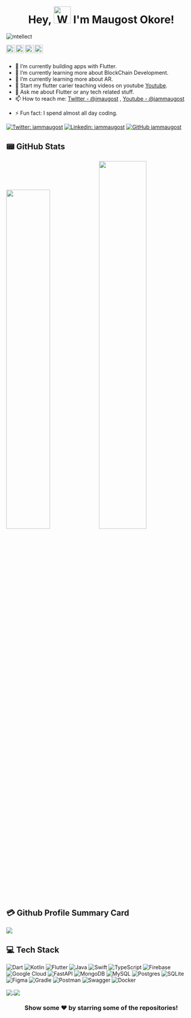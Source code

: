 <h1 align="center"> Hey, <img src="https://raw.githubusercontent.com/nixin72/nixin72/master/wave.gif" 
         alt="Waving hand animated gif"
         height="45"
         width="45" /> I'm Maugost Okore!</h1>

<p align="left"> <img src="https://komarev.com/ghpvc/?username=mtellect&label=Views&color=blue&style=plastic" alt="mtellect" /> </p>

<a href="https://twitter.com/imaugost">
  <img align="left" alt="Maugost's Twitter" width="22px" src="https://cdn.jsdelivr.net/npm/simple-icons@v3/icons/twitter.svg" />
</a>
<a href="https://linkedin.com/in/imthepk">
  <img align="left" alt="Maugost's Linkdein" width="22px" src="https://cdn.jsdelivr.net/npm/simple-icons@v3/icons/linkedin.svg" />
</a>
<a href="https://github.com/mtellect">
  <img align="left" alt="Maugost's Github" width="22px" src="https://cdn.jsdelivr.net/npm/simple-icons@v3/icons/github.svg" />
</a>
<a href="https://www.youtube.com/iammaugost/">
  <img align="left" alt="Maugost's Youtube" width="22px" src="https://cdn.jsdelivr.net/npm/simple-icons@v3/icons/youtube.svg" />
</a>

<br/>
<br/>


- 🌱 I’m currently building apps with Flutter.
- 🌱 I’m currently learning more about BlockChain Development.
- 🌱 I’m currently learning more about AR.
- 👯 Start my flutter carier teaching videos on youtube [Youtube](https://youtube.com/iammaugost).
- 💬 Ask me about Flutter or any tech related stuff.
- 📫 How to reach me: [Twitter - @imaugost](https://twitter.com/imaugost) , [Youtube - @iammaugost](https://youtube.com/iammaugost)
<!-- - 😄 Pronouns: He/His -->
- ⚡ Fun fact: I spend almost all day coding.

[![Twitter: iammaugost](https://img.shields.io/twitter/follow/imaugost?style=social)](https://twitter.com/imaugost)
[![Linkedin: iammaugost](https://img.shields.io/badge/-iammaugost-blue?style=flat-square&logo=Linkedin&logoColor=white&link=linkedin.com/in/maugost-okore-a6a116179/)](linkedin.com/in/maugost-okore-a6a116179/)
[![GitHub iammaugost](https://img.shields.io/github/followers/mtellect?label=follow&style=social)](https://github.com/mtellect)


## 📟 GitHub Stats
<p align="center-left">
	<img width="48%" src="https://github-readme-stats.vercel.app/api?username=mtellect&show_icons=true&theme=vue" />
	<img width="50%" src="https://github-readme-streak-stats.herokuapp.com/?user=mtellect&theme=vue" />
</p>

## 💳 Github Profile Summary Card
<p align="center-left">
  <img src="https://github-profile-summary-cards.vercel.app/api/cards/profile-details?username=mtellect&theme=vue"/>
</p>


## 💻 Tech Stack
![Dart](https://img.shields.io/badge/dart-%230175C2.svg?style=for-the-badge&logo=dart&logoColor=white) ![Kotlin](https://img.shields.io/badge/kotlin-%230095D5.svg?style=for-the-badge&logo=kotlin&logoColor=white) ![Flutter](https://img.shields.io/badge/Flutter-%2302569B.svg?style=for-the-badge&logo=Flutter&logoColor=white) ![Java](https://img.shields.io/badge/java-%23ED8B00.svg?style=for-the-badge&logo=java&logoColor=white) ![Swift](https://img.shields.io/badge/swift-F54A2A?style=for-the-badge&logo=swift&logoColor=white) ![TypeScript](https://img.shields.io/badge/typescript-%23007ACC.svg?style=for-the-badge&logo=typescript&logoColor=white) ![Firebase](https://img.shields.io/badge/firebase-%23039BE5.svg?style=for-the-badge&logo=firebase) ![Google Cloud](https://img.shields.io/badge/Google%20Cloud-%234285F4.svg?style=for-the-badge&logo=google-cloud&logoColor=white)  ![FastAPI](https://img.shields.io/badge/FastAPI-005571?style=for-the-badge&logo=fastapi) ![MongoDB](https://img.shields.io/badge/MongoDB-%234ea94b.svg?style=for-the-badge&logo=mongodb&logoColor=white) ![MySQL](https://img.shields.io/badge/mysql-%2300f.svg?style=for-the-badge&logo=mysql&logoColor=white) ![Postgres](https://img.shields.io/badge/postgres-%23316192.svg?style=for-the-badge&logo=postgresql&logoColor=white) ![SQLite](https://img.shields.io/badge/sqlite-%2307405e.svg?style=for-the-badge&logo=sqlite&logoColor=white) ![Figma](https://img.shields.io/badge/figma-%23F24E1E.svg?style=for-the-badge&logo=figma&logoColor=white) ![Gradle](https://img.shields.io/badge/Gradle-02303A.svg?style=for-the-badge&logo=Gradle&logoColor=white) ![Postman](https://img.shields.io/badge/Postman-FF6C37?style=for-the-badge&logo=postman&logoColor=white) ![Swagger](https://img.shields.io/badge/-Swagger-%23Clojure?style=for-the-badge&logo=swagger&logoColor=white) ![Docker](https://img.shields.io/badge/docker-%230db7ed.svg?style=for-the-badge&logo=docker&logoColor=white) 


<!-- <a href="https://github.com/mtellect">
  <img align="center" src="https://github-readme-stats.vercel.app/api/top-langs/?username=mtellect&theme=light&hide_langs_below=1" />
</a>
<a href="https://github.com/mtellect">
 <img align="center" src="https://github-readme-stats.vercel.app/api?username=mtellect&show_icons=true&theme=light&line_height=27" alt="Maugost's github stats"/>
</a> -->
<a href="https://github.com/mtellect/Sew4me">
  <img align="center" src="https://github-readme-stats.vercel.app/api/pin/?username=mtellect&repo=Sew4me&theme=light" />

</a>
<a href="https://github.com/mtellect/AccessBank-Clone">
 <img align="center" src="https://github-readme-stats.vercel.app/api/pin/?username=mtellect&repo=AccessBank-Clone&theme=light" />
</a>

<div align="center">

### Show some ❤️ by starring some of the repositories!

</div>
